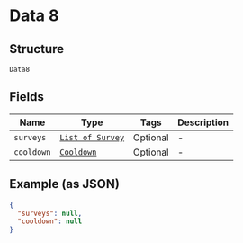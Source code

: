 
# Data 8

## Structure

`Data8`

## Fields

| Name | Type | Tags | Description |
|  --- | --- | --- | --- |
| `surveys` | [`List of Survey`](../../doc/models/survey.md) | Optional | - |
| `cooldown` | [`Cooldown`](../../doc/models/cooldown.md) | Optional | - |

## Example (as JSON)

```json
{
  "surveys": null,
  "cooldown": null
}
```

